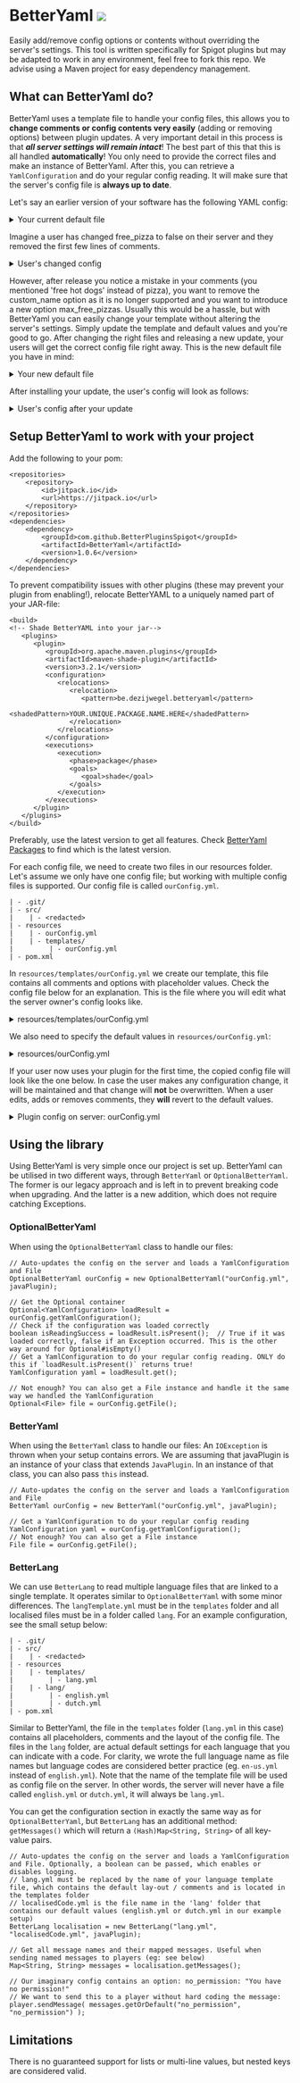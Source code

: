 # BetterYaml [![](https://jitpack.io/v/betterpluginsspigot/betteryaml.svg)](https://jitpack.io/#betterpluginsspigot/betteryaml)
Easily add/remove config options or contents without overriding the server's settings. 
This tool is written specifically for Spigot plugins but may be adapted to work in any environment, feel free to fork this repo.
We advise using a Maven project for easy dependency management.

## What can BetterYaml do?
BetterYaml uses a template file to handle your config files, this allows you to **change comments or config contents very easily** (adding or removing options) between plugin updates.
A very important detail in this process is that _**all server settings will remain intact**_!
The best part of this that this is all handled **automatically**! You only need to provide the correct files and make an instance of BetterYaml. After this, you can retrieve a `YamlConfiguration` and do your regular config reading.
It will make sure that the server's config file is **always up to date**.

Let's say an earlier version of your software has the following YAML config:
<details>
<summary>Your current default file</summary>

```
# Your plugin name

# Link to Spigot page
# Some explanation

# This option decides whether or not to give free hot dogs
free_pizza: true

custom_name: "Steve"
```
</details>

Imagine a user has changed free_pizza to false on their server and they removed the first few lines of comments.
<details>
<summary>User's changed config</summary>

```
# This option decides whether or not to give free hot dogs
free_pizza: false

custom_name: "Steve"
```
</details>

However, after release you notice a mistake in your comments (you mentioned 'free hot dogs' instead of pizza), you want to remove the custom_name option as it is no longer supported and you want to introduce a new option max_free_pizzas.
Usually this would be a hassle, but with BetterYaml you can easily change your template without altering the server's settings. Simply update the template and default values and you're good to go.
After changing the right files and releasing a new update, your users will get the correct config file right away.
This is the new default file you have in mind:
<details>
<summary>Your new default file</summary>

```
# Your plugin name

# Link to Spigot page
# Some explanation

max_free_pizzas: 3

# This option decides whether or not to give free pizza
free_pizza: true
```
</details>

After installing your update, the user's config will look as follows:
<details>
<summary>User's config after your update</summary>

```
# Your plugin name

# Link to Spigot page
# Some explanation

max_free_pizzas: 3

# This option decides whether or not to give free pizza
free_pizza: false
```
</details>


## Setup BetterYaml to work with your project
Add the following to your pom:
```
<repositories>
	<repository>
	    <id>jitpack.io</id>
	    <url>https://jitpack.io</url>
	</repository>
</repositories>
<dependencies>
	<dependency>
	    <groupId>com.github.BetterPluginsSpigot</groupId>
	    <artifactId>BetterYaml</artifactId>
	    <version>1.0.6</version>
	</dependency>
</dependencies>
```
To prevent compatibility issues with other plugins (these may prevent your plugin from enabling!), relocate BetterYAML to a uniquely named part of your JAR-file:

```
<build>
<!-- Shade BetterYAML into your jar-->
   <plugins>
      <plugin>
         <groupId>org.apache.maven.plugins</groupId>
         <artifactId>maven-shade-plugin</artifactId>
         <version>3.2.1</version>
         <configuration>
            <relocations>
               <relocation>
                  <pattern>be.dezijwegel.betteryaml</pattern>
                  <shadedPattern>YOUR.UNIQUE.PACKAGE.NAME.HERE</shadedPattern>
               </relocation>
            </relocations>
         </configuration>
         <executions>
            <execution>
               <phase>package</phase>
               <goals>
                  <goal>shade</goal>
               </goals>
            </execution>
         </executions>
      </plugin>
   </plugins>
</build>
```

Preferably, use the latest version to get all features. Check [BetterYaml Packages](https://github.com/orgs/BetterPluginsSpigot/packages?repo_name=BetterYaml) to find which is the latest version.

For each config file, we need to create two files in our resources folder.
Let's assume we only have one config file; but working with multiple config files is supported.
Our config file is called `ourConfig.yml`.
```
| - .git/
| - src/
|    | - <redacted>
| - resources
|    | - ourConfig.yml
|    | - templates/
|         | - ourConfig.yml
| - pom.xml
```
In `resources/templates/ourConfig.yml` we create our template, this file contains all comments and options with placeholder values. Check the config file below for an explanation.
This is the file where you will edit what the server owner's config looks like.
<details>
<summary>resources/templates/ourConfig.yml</summary>

```
# This option is not using a placeholder, so this setting will be reverted everytime your plugin loads
# That means that if the user changes this, its changes will be undone
version: "3.1.4"

# The {} braces indicate a placeholder. If no default value is specified in resources/ourConfig.yml, the placeholder will not be replaced
max_free_pizzas: {max_free_pizzas}

# This placeholder will not be specified in the next section
free_pizza: {free_pizza}

# It is good practice to wrap placeholders that will be replaced by a String with ""
string_option: "{string_option}"
```
</details>

We also need to specify the default values in `resources/ourConfig.yml`:
<details>
<summary>resources/ourConfig.yml</summary>

```
# Comments in this file do not matter, it only serves as a storage for your default values
max_free_pizzas: 17
string_option: "This is a String!"
```
</details>

If your user now uses your plugin for the first time, the copied config file will look like the one below.
In case the user makes any configuration change, it will be maintained and that change will **not** be overwritten.
When a user edits, adds or removes comments,  they **will** revert to the default values.
<details>
<summary>Plugin config on server: ourConfig.yml</summary>

```
# This option is not using a placeholder, so this setting will be reverted everytime your plugin loads
# That means that if the user changes this, its changes will be undone
version: "3.1.4"

# The {} braces indicate a placeholder. If no default value is specified in resources/ourConfig.yml, the placeholder will not be replaced
max_free_pizzas: 17

# This placeholder will not be specified in the next section
free_pizza: {free_pizza}

# It is good practice to wrap placeholders that will be replaced by a String with ""
string_option: "This is a String!"
```
</details>

## Using the library
Using BetterYaml is very simple once our project is set up. 
BetterYaml can be utilised in two different ways, through `BetterYaml` or `OptionalBetterYaml`. The former is our legacy approach and is left in to prevent breaking code when upgrading. And the latter is a new addition, which does not require catching Exceptions.

### OptionalBetterYaml
When using the `OptionalBetterYaml` class to handle our files:
```
// Auto-updates the config on the server and loads a YamlConfiguration and File
OptionalBetterYaml ourConfig = new OptionalBetterYaml("ourConfig.yml", javaPlugin);

// Get the Optional container 
Optional<YamlConfiguration> loadResult = ourConfig.getYamlConfiguration();
// Check if the configuration was loaded correctly
boolean isReadingSuccess = loadResult.isPresent();  // True if it was loaded correctly, false if an Exception occurred. This is the other way around for Optional#isEmpty() 
// Get a YamlConfiguration to do your regular config reading. ONLY do this if `loadResult.isPresent()` returns true!
YamlConfiguration yaml = loadResult.get();

// Not enough? You can also get a File instance and handle it the same way we handled the YamlConfiguration
Optional<File> file = ourConfig.getFile();
```

### BetterYaml
When using the `BetterYaml` class to handle our files:
An `IOException` is thrown when your setup contains errors.
We are assuming that javaPlugin is an instance of your class that extends `JavaPlugin`. In an instance of that class, you can also pass `this` instead.
```
// Auto-updates the config on the server and loads a YamlConfiguration and File
BetterYaml ourConfig = new BetterYaml("ourConfig.yml", javaPlugin);

// Get a YamlConfiguration to do your regular config reading
YamlConfiguration yaml = ourConfig.getYamlConfiguration();
// Not enough? You can also get a File instance
File file = ourConfig.getFile();
```

### BetterLang
We can use `BetterLang` to read multiple language files that are linked to a single template. It operates similar to `OptionalBetterYaml` with some minor differences. 
The `langTemplate.yml` must be in the `templates` folder and all localised files must be in a folder called `lang`. For an example configuration, see the small setup below:

```
| - .git/
| - src/
|    | - <redacted>
| - resources
|    | - templates/
|         | - lang.yml
|    | - lang/
|         | - english.yml
|         | - dutch.yml
| - pom.xml
```
Similar to BetterYaml, the file in the `templates` folder (`lang.yml` in this case) contains all placeholders, comments and the layout of the config file. The files in the `lang` folder, are actual default settings for each language that you can indicate with a code. For clarity, we wrote the full language name as file names but language codes are considered better practice (eg. `en-us.yml` instead of `english.yml`). Note that the name of the template file will be used as config file on the server. In other words, the server will never have a file called `english.yml` or `dutch.yml`, it will always be `lang.yml`.

You can get the configuration section in exactly the same way as for `OptionalBetterYaml`, but `BetterLang` has an additional method: `getMessages()` which will return a `(Hash)Map<String, String>` of all key-value pairs.
```
// Auto-updates the config on the server and loads a YamlConfiguration and File. Optionally, a boolean can be passed, which enables or disables logging.
// lang.yml must be replaced by the name of your language template file, which contains the default lay-out / comments and is located in the templates folder
// localisedCode.yml is the file name in the 'lang' folder that contains our default values (english.yml or dutch.yml in our example setup)
BetterLang localisation = new BetterLang("lang.yml", "localisedCode.yml", javaPlugin);

// Get all message names and their mapped messages. Useful when sending named messages to players (eg: see below)
Map<String, String> messages = localisation.getMessages();

// Our imaginary config contains an option: no_permission: "You have no permission!"
// We want to send this to a player without hard coding the message:
player.sendMessage( messages.getOrDefault("no_permission", "no_permission") );
```

## Limitations
There is no guaranteed support for lists or multi-line values, but nested keys are considered valid.
